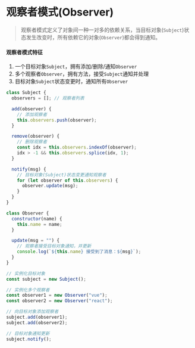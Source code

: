 # 观察者模式(Observer)

> 观察者模式定义了对象间一种一对多的依赖关系，当目标对象(`Subject`)状态发生改变时，所有依赖它的对象(`Observer`)都会得到通知。

#### 观察者模式特征

1. 一个目标对象`Subject`，拥有添加/删除/通知`Observer`
2. 多个观察者`Observer`，拥有方法，接受`Subject`通知并处理
3. 目标对象`Subject`状态变更时，通知所有`Observer`

```js
class Subject {
  observers = []; // 观察者列表

  add(observer) {
    // 添加观察者
    this.observers.push(observer);
  }

  remove(observer) {
    // 删除观察者
    const idx = this.observers.indexOf(observer);
    idx > -1 && this.observers.splice(idx, 1);
  }

  notify(msg) {
    // 目标对象(Subject)状态变更通知观察者
    for (let observer of this.observers) {
      observer.update(msg);
    }
  }
}

class Observer {
  constructor(name) {
    this.name = name;
  }

  update(msg = "") {
    // 观察者接受目标对象通知，并更新
    console.log(`${this.name} 接受到了消息：${msg}`);
  }
}

// 实例化目标对象
const subject = new Subject();

// 实例化多个观察者
const observer1 = new Observer("vue");
const observer2 = new Observer("react");

// 向目标对象添加观察者
subject.add(observer1);
subject.add(observer2);

// 目标对象通知更新
subject.notify();
```
